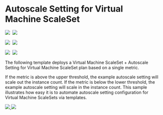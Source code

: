 # Autoscale Setting for Virtual Machine ScaleSet

<IMG SRC="https://azbotstorage.blob.core.windows.net/badges/monitor-autoscale-vmss-simplemetricbased/PublicLastTestDate.svg" />&nbsp;
<IMG SRC="https://azbotstorage.blob.core.windows.net/badges/monitor-autoscale-vmss-simplemetricbased/PublicDeployment.svg" />&nbsp;

<IMG SRC="https://azbotstorage.blob.core.windows.net/badges/monitor-autoscale-vmss-simplemetricbased/FairfaxLastTestDate.svg" />&nbsp;
<IMG SRC="https://azbotstorage.blob.core.windows.net/badges/monitor-autoscale-vmss-simplemetricbased/FairfaxDeployment.svg" />&nbsp;

<IMG SRC="https://azbotstorage.blob.core.windows.net/badges/monitor-autoscale-vmss-simplemetricbased/BestPracticeResult.svg" />&nbsp;
<IMG SRC="https://azbotstorage.blob.core.windows.net/badges/monitor-autoscale-vmss-simplemetricbased/CredScanResult.svg" />&nbsp;

The following template deploys a Virtual Machine ScaleSet + Autoscale Setting for Virtual Machine ScaleSet plan based on a single metric.

If the metric is above the upper threshold, the example autoscale setting will scale out the instance count.  If the metric is below the lower threshold, the example autoscale setting will scale in the instance count.  This sample illustrates how easy it is to automate autoscale setting configuration for Virtual Machine ScaleSets via templates.

<a href="https://portal.azure.com/#create/Microsoft.Template/uri/https%3a%2f%2fraw.githubusercontent.com%2fAzure%2fazure-quickstart-templates%2fmaster%2fmonitor-autoscale-vmss-simplemetricbased%2fazuredeploy.json" target="_blank">
    <img src="http://azuredeploy.net/deploybutton.png"/>
</a>
<a href="http://armviz.io/#/?load=https%3a%2f%2fraw.githubusercontent.com%2fAzure%2fazure-quickstart-templates%2fmaster%2fmonitor-autoscale-vmss-simplemetricbased%2fazuredeploy.json" target="_blank">
    <img src="http://armviz.io/visualizebutton.png"/>
</a>
